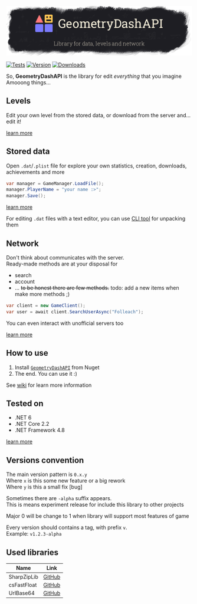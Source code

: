 
![image](https://raw.githubusercontent.com/Folleach/GeometryDashAPI/master/Images/banner.png)

[![Tests](https://img.shields.io/github/actions/workflow/status/Folleach/GeometryDashAPI/tests.yml?label=tests&logo=github&style=flat-square)](https://github.com/Folleach/GeometryDashAPI/actions/workflows/tests.yml)
[![Version](https://img.shields.io/nuget/v/GeometryDashAPI?label=version&logo=nuget&style=flat-square)](https://www.nuget.org/packages/GeometryDashAPI)
[![Downloads](https://img.shields.io/nuget/dt/GeometryDashAPI?logo=nuget&style=flat-square)](https://www.nuget.org/packages/GeometryDashAPI)

So, **GeometryDashAPI** is the library for edit _everything_ that you imagine  
Amooong things...

## Levels
Edit your own level from the stored data, or download from the server and... edit it!

[learn more](https://github.com/Folleach/GeometryDashAPI/wiki/Levels)

## Stored data
Open `.dat`/`.plist` file for explore your own statistics, creation, downloads, achievements and more 

```cs
var manager = GameManager.LoadFile();
manager.PlayerName = "your name :>";
manager.Save();
```

[learn more](https://github.com/Folleach/GeometryDashAPI/wiki/Game-saves-(wip:-0.2-and-above))

For editing `.dat` files with a text editor, you can use [CLI tool](https://github.com/Folleach/GeometryDash.Console) for unpacking them


## Network

Don't think about communicates with the server.  
Ready-made methods are at your disposal for

- search
- account
- ... ~~to be honest there are few methods.~~ todo: add a new items when make more methods ;)

```cs
var client = new GameClient();
var user = await client.SearchUserAsync("Folleach");
```

You can even interact with unofficial servers too

[learn more](https://github.com/Folleach/GeometryDashAPI/wiki/Network)

## How to use
1. Install [`GeometryDashAPI`](https://www.nuget.org/packages/GeometryDashAPI/) from Nuget
2. The end. You can use it :)

See [wiki](https://github.com/Folleach/GeometryDashAPI/wiki) for learn more information

## Tested on

- .NET 6
- .NET Core 2.2
- .NET Framework 4.8

[learn more](https://github.com/Folleach/GeometryDashAPI/blob/master/GeometryDashAPI.Tests/GeometryDashAPI.Tests.csproj#L5)

## Versions convention

The main version pattern is `0.x.y`  
Where `x` is this some new feature or a big rework  
Where `y` is this a small fix [bug]  

Sometimes there are `-alpha` suffix appears.  
This is means experiment release for include this library to other projects

Major 0 will be change to 1 when library will support most features of game

Every version should contains a tag, with prefix `v`.  
Example: `v1.2.3-alpha`

## Used libraries
| Name        | Link                                                 |
|-------------|------------------------------------------------------|
| SharpZipLib | [GitHub](https://github.com/icsharpcode/SharpZipLib) |
| csFastFloat | [GitHub](https://github.com/CarlVerret/csFastFloat)  |
| UrlBase64   | [GitHub](https://github.com/neosmart/UrlBase64)      |


